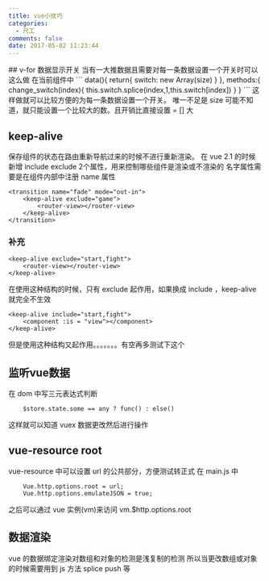 ```yaml
---
title: vue小技巧
categories:
  - 尺工
comments: false
date: 2017-05-02 11:23:44
---
```

<p></p>
<!-- more -->
## v-for 数据显示开关
当有一大推数据且需要对每一条数据设置一个开关时可以这么做
在当前组件中
```
 data(){
 	return{
		switch: new Array(size)
	}
 },
 methods:{
 	change_switch(index){
		this.switch.splice(index,1,this.switch[index])
	}
 }
```
这样做就可以比较方便的为每一条数据设置一个开关。
唯一不足是 size 可能不知道，就只能设置一个比较大的数。且开销比直接设置 = [] 大

## keep-alive
保存组件的状态在路由重新导航过来的时候不进行重新渲染。
在 vue 2.1 的时候新增 include exclude 2个属性，用来控制哪些组件是渲染或不渲染的
名字属性需要是在组件内部中注册 name 属性
```
<transition name="fade" mode="out-in">
    <keep-alive exclude="game">
       	<router-view></router-view>
	</keep-alive>
</transition>
```
### 补充
```
<keep-alive exclude="start,fight">
    <router-view></router-view>
</keep-alive>
```
在使用这种结构的时候，只有 exclude 起作用，如果换成 include ，keep-alive 就完全不生效
```
<keep-alive include="start,fight">
    <component :is = "view"></component>
</keep-alive>
```
但是使用这种结构又起作用。。。。。。。有空再多测试下这个

## 监听vue数据
在 dom 中写三元表达式判断
```
	$store.state.some == any ? func() : else()
```
这样就可以知道 vuex 数据更改然后进行操作

## vue-resource root
vue-resource 中可以设置 url 的公共部分，方便测试转正式
在 main.js 中
```
	Vue.http.options.root = url;
	Vue.http.options.emulateJSON = true;
```
之后可以通过 vue 实例(vm)来访问 
vm.$http.options.root

## 数据渲染
vue 的数据绑定渲染对数组和对象的检测是浅复制的检测
所以当更改数组或对象的时候需要用到 js 方法 splice push 等
